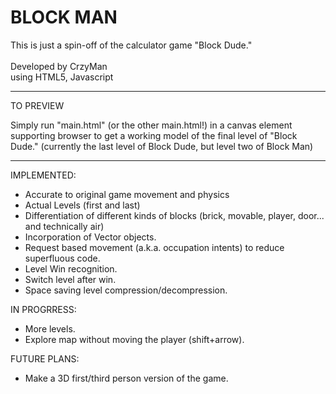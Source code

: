 BLOCK MAN
=========

This is just a spin-off of the calculator game "Block Dude." <br><br>
Developed by CrzyMan <br>
using HTML5, Javascript

----
TO PREVIEW

Simply run "main.html" (or the other main.html!) in a canvas element supporting browser to get a working model of the final level of "Block Dude." (currently the last level of Block Dude, but level two of Block Man)

----
IMPLEMENTED:
- Accurate to original game movement and physics
- Actual Levels (first and last)
- Differentiation of different kinds of blocks (brick, movable, player, door... and technically air)
- Incorporation of Vector objects.
- Request based movement (a.k.a. occupation intents) to reduce superfluous code.
- Level Win recognition.
- Switch level after win.
- Space saving level compression/decompression.

IN PROGRRESS:

- More levels.
- Explore map without moving the player (shift+arrow).

FUTURE PLANS:

- Make a 3D first/third person version of the game.
